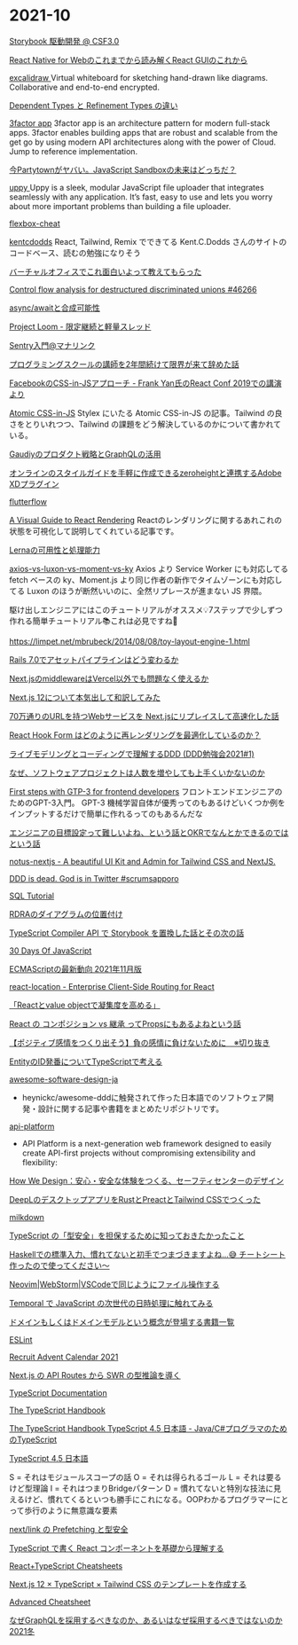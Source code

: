 # 2021-10

[Storybook 駆動開発 @ CSF3.0](https://zenn.dev/takepepe/articles/storybook-driven-development)

[React Native for Webのこれまでから読み解くReact GUIのこれから](https://speakerdeck.com/nkzn/react-native-for-webfalsekoremadekaradu-mijie-kureact-guifalsekorekara)

[ excalidraw ](https://github.com/excalidraw/excalidraw)
Virtual whiteboard for sketching hand-drawn like diagrams.
Collaborative and end-to-end encrypted.

[Dependent Types と Refinement Types の違い](https://7colou.red/blog/2018/07-07-difference/index.html)

[3factor app](https://3factor.app/)
3factor app is an architecture pattern for modern full-stack apps. 3factor enables building apps that are robust and scalable from the get go by using modern API architectures along with the power of Cloud. Jump to reference implementation.


[今Partytownがヤバい。JavaScript Sandboxの未来はどっちだ？](https://zenn.dev/stomita/articles/2c16a53223f3c9)

[ uppy ](https://github.com/transloadit/uppy)
Uppy is a sleek, modular JavaScript file uploader that integrates seamlessly with any application. It’s fast, easy to use and lets you worry about more important problems than building a file uploader.


[ flexbox-cheat ](https://flexbox-cheat.site)

[kentcdodds](https://github.com/kentcdodds/kentcdodds.com)
React, Tailwind, Remix でできてる Kent.C.Dodds さんのサイトのコードベース、読むの勉強になりそう

[バーチャルオフィスでこれ面白いよって教えてもらった](https://www.teamflowhq.com/virtual-events)

[Control flow analysis for destructured discriminated unions #46266](https://github.com/microsoft/TypeScript/pull/46266)

[async/awaitと合成可能性](https://keens.github.io/blog/2019/02/09/async_awaittogouseikanousei/)

[Project Loom - 限定継続と軽量スレッド](https://www.slideshare.net/skrb/project-loom-148538757)

[Sentry入門@マナリンク](https://zenn.dev/manalink/articles/manalink-intro-sentry)

[プログラミングスクールの講師を2年間続けて限界が来て辞めた話](https://qiita.com/Yuhi_M/items/a4cfcea07a93fc593ea9)

[FacebookのCSS-in-JSアプローチ - Frank Yan氏のReact Conf 2019での講演より](https://www.infoq.com/jp/news/2020/06/facebook-cssinjs-react-conf-2019/)

[Atomic CSS-in-JS](https://sebastienlorber.com/atomic-css-in-js)
Stylex にいたる Atomic CSS-in-JS の記事。Tailwind の良さをとりいれつつ、Tailwind の課題をどう解決しているのかについて書かれている。 

[Gaudiyのプロダクト戦略とGraphQLの活用](https://techblog.gaudiy.com/entry/2021/10/20/121501)

[オンラインのスタイルガイドを手軽に作成できるzeroheightと連携するAdobe XDプラグイン](https://blog.adobe.com/jp/publish/2020/03/13/cc-web-zeroheight-plugin-adobe-xd.html#gs.dkdyqg)


[ flutterflow ](https://flutterflow.io/)


[A Visual Guide to React Rendering](https://alexsidorenko.com/blog/react-render-cheat-sheet/)
  Reactのレンダリングに関するあれこれの状態を可視化して説明してくれている記事です。


[Lernaの可用性と処理能力](https://fintan.jp/?p=7256)

[axios-vs-luxon-vs-moment-vs-ky](https://www.npmtrends.com/axios-vs-luxon-vs-moment-vs-ky)
Axios より Service Worker にも対応してる fetch ベースの ky、Moment.js より同じ作者の新作でタイムゾーンにも対応してる Luxon のほうが断然いいのに、全然リプレースが進まない JS 界隈。

駆け出しエンジニアにはこのチュートリアルがオススメ💡7ステップで少しずつ作れる簡単チュートリアル📚これは必見ですね📝

https://limpet.net/mbrubeck/2014/08/08/toy-layout-engine-1.html

[Rails 7.0でアセットパイプラインはどう変わるか](https://www.wantedly.com/companies/wantedly/post_articles/354873)

[Next.jsのmiddlewareはVercel以外でも問題なく使えるか](https://zenn.dev/catnose99/articles/0df722f3f025bb)

[Next.js 12について本気出して和訳してみた](https://zenn.dev/web_tips/articles/81a6db12f7cb2f)

[70万通りのURLを持つWebサービスを Next.jsにリプレイスして高速化した話](https://speakerdeck.com/aiji42/70mo-tong-rifalseurlwochi-tuwebsabisuwo-next-dot-jsniripureisusitegao-su-hua-sitahua)

[React Hook Form はどのように再レンダリングを最適化しているのか？](https://speakerdeck.com/kotarella1110/react-hook-form-hadofalseyounizai-rendaringuwozui-shi-hua-siteirufalseka)

[ライブモデリングとコーディングで理解するDDD (DDD勉強会2021#1)](https://www.youtube.com/watch?v=A2EU0paEVJ0)

[ なぜ、ソフトウェアプロジェクトは人数を増やしても上手くいかないのか ](https://qiita.com/hirokidaichi/items/7f7f7881acba9302301f)

[First steps with GTP-3 for frontend developers](https://blog.maximeheckel.com/posts/first-steps-with-gpt-3-and-beyond/)
フロントエンドエンジニアのためのGPT-3入門。
GPT-3 機械学習自体が優秀ってのもあるけどいくつか例をインプットするだけで簡単に作れるってのもあるんだな

[エンジニアの目標設定って難しいよね、という話とOKRでなんとかできるのではという話](https://note.com/dora_e_m/n/na28189f271ee)

[notus-nextjs - A beautiful UI Kit and Admin for Tailwind CSS and NextJS.](https://github.com/creativetimofficial/notus-nextjs)

[DDD is dead. God is in Twitter #scrumsapporo](https://speakerdeck.com/kyonmm/ddd-is-dead-god-is-in-twitter-number-scrumsapporo)

[SQL Tutorial](https://speakerdeck.com/nrslib/sql-tutorial)

[RDRAのダイアグラムの位置付け](https://irof.hateblo.jp/entry/2020/07/07/104238)

[TypeScript Compiler API で Storybook を置換した話とその次の話](https://speakerdeck.com/panda_program/typescript-compiler-api-de-storybook-wozhi-huan-sitahua-tosofalseci-falsehua)

[30 Days Of JavaScript](https://github.com/Asabeneh/30-Days-Of-JavaScript)

[ECMAScriptの最新動向 2021年11月版](https://cybozu.github.io/frontend-expert/posts/tc39-meeting-2021-10)

[ react-location - Enterprise Client-Side Routing for React](https://github.com/tannerlinsley/react-location)

[「Reactとvalue objectで凝集度を高める」](https://speakerdeck.com/naoto92x82v99/reacttovalue-objectdening-ji-du-wogao-meru?slide=34)

[React の コンポジション vs 継承 ってPropsにもあるよねという話](https://zenn.dev/kondei/scraps/a8791d428dafb9)

[【ポジティブ感情をつくり出そう】負の感情に負けないために　※切り抜き](https://www.youtube.com/watch?v=ZBrdk318idc)

[EntityのID発番についてTypeScriptで考える](https://zenn.dev/zamax/articles/bf33ba94d2b539#comment-d4547c281da319)

[awesome-software-design-ja](https://github.com/Katsukiniwa/awesome-software-design-ja)
 - heynickc/awesome-dddに触発されて作った日本語でのソフトウェア開発・設計に関する記事や書籍をまとめたリポジトリです。


[ api-platform ](https://github.com/api-platform/api-platform)
- API Platform is a next-generation web framework designed to easily create API-first projects without compromising extensibility and flexibility:


[How We Design：安心・安全な体験をつくる、セーフティセンターのデザイン](https://eureka.design/articles/how-we-design_safety-center/)

[DeepLのデスクトップアプリをRustとPreactとTailwind CSSでつくった](https://blog.unasuke.com/2021/create-deepl-client-app/)

[milkdown](https://github.com/Saul-Mirone/milkdown)

[TypeScript の「型安全」を担保するために知っておきたかったこと](https://oita.oika.me/2021/12/01/timeleap-typescript)

[Haskellでの標準入力、慣れてないと初手でつまづきますよね…😅
チートシート作ったので使ってください〜](https://twitter.com/lotz84_/status/1467801106638340099)

[Neovim|WebStorm|VSCodeで同じようにファイル操作する](https://zenn.dev/hisasann/articles/neovim-webstorm-vscode-filer)

[Temporal で JavaScript の次世代の日時処理に触れてみる](https://qiita.com/sangotaro/items/8ee4b0f40cbcf3f12784)

[ドメインもしくはドメインモデルという概念が登場する書籍一覧](https://zenn.dev/j5ik2o/articles/333f92ab5db8eb24035f)

[ ESLint ](https://azu.github.io/JavaScript-Plugin-Architecture/ja/ESLint/)

[Recruit Advent Calendar 2021](https://adventar.org/calendars/6663)

[Next.js の API Routes から SWR の型推論を導く](https://zenn.dev/takepepe/articles/nextjs-typesafe-api-routes)

[TypeScript Documentation](https://www.typescriptlang.org/ja/docs/handbook/)

[The TypeScript Handbook](https://www.typescriptlang.org/docs/handbook/intro.html)

[ The TypeScript Handbook TypeScript 4.5 日本語 - Java/C#プログラマのためのTypeScript ](https://runebook.dev/ja/docs/typescript/typescript-in-5-minutes-oop)

[TypeScript 4.5 日本語](https://runebook.dev/ja/docs/typescript/)

S = それはモジュールスコープの話
O = それは得られるゴール
L = それは要るけど型理論
I = それはつまりBridgeパターン
D = 慣れてないと特別な技法に見えるけど、慣れてくるといつも勝手にこれになる。OOPわかるプログラマーにとって歩行のように無意識な要素

[next/link の Prefetching と型安全](https://zenn.dev/takepepe/articles/swr-programmatically-prefetch)

[TypeScript で書く React コンポーネントを基礎から理解する](https://qiita.com/sangotaro/items/3ea63110517a1b66745b)

[React+TypeScript Cheatsheets](https://github.com/typescript-cheatsheets/react)

[Next.js 12 × TypeScript × Tailwind CSS のテンプレートを作成する](https://zenn.dev/taichifukumoto/articles/setup-next-12-typescript-tailwind-tamplate)

[Advanced Cheatsheet](https://react-typescript-cheatsheet.netlify.app/docs/advanced/intro/)

[なぜGraphQLを採用するべきなのか、あるいはなぜ採用するべきではないのか 2021冬](https://zenn.dev/oubakiou/articles/79f1b5e0b6f829)

[]()

[]()

[]()

[]()

[]()

[]()

[]()

[]()

[]()

